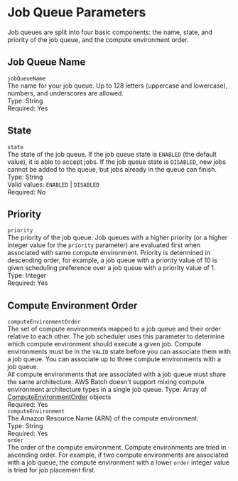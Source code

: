 # Job Queue Parameters<a name="job_queue_parameters"></a>

Job queues are split into four basic components: the name, state, and priority of the job queue, and the compute environment order\.

## Job Queue Name<a name="job_queue_name"></a>

`jobQueueName`  
The name for your job queue\. Up to 128 letters \(uppercase and lowercase\), numbers, and underscores are allowed\.  
Type: String  
Required: Yes

## State<a name="job_queue_state"></a>

`state`  
The state of the job queue\. If the job queue state is `ENABLED` \(the default value\), it is able to accept jobs\. If the job queue state is `DISABLED`, new jobs cannot be added to the queue, but jobs already in the queue can finish\.  
Type: String  
Valid values: `ENABLED` \| `DISABLED`  
Required: No

## Priority<a name="job_queue_priority"></a>

`priority`  
The priority of the job queue\. Job queues with a higher priority \(or a higher integer value for the `priority` parameter\) are evaluated first when associated with same compute environment\. Priority is determined in descending order, for example, a job queue with a priority value of 10 is given scheduling preference over a job queue with a priority value of 1\.  
Type: Integer  
Required: Yes

## Compute Environment Order<a name="job_queue_compute_environment_order"></a>

`computeEnvironmentOrder`  
The set of compute environments mapped to a job queue and their order relative to each other\. The job scheduler uses this parameter to determine which compute environment should execute a given job\. Compute environments must be in the `VALID` state before you can associate them with a job queue\. You can associate up to three compute environments with a job queue\.  
All compute environments that are associated with a job queue must share the same architecture\. AWS Batch doesn't support mixing compute environment architecture types in a single job queue\.
Type: Array of [ComputeEnvironmentOrder](https://docs.aws.amazon.com/batch/latest/APIReference/API_ComputeEnvironmentOrder.html) objects  
Required: Yes    
`computeEnvironment`  
The Amazon Resource Name \(ARN\) of the compute environment\.  
Type: String  
Required: Yes  
`order`  
The order of the compute environment\. Compute environments are tried in ascending order\. For example, if two compute environments are associated with a job queue, the compute environment with a lower `order` integer value is tried for job placement first\.